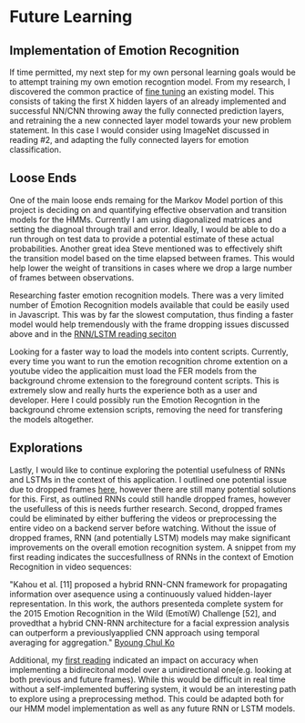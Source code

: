 # Future Learning

## Implementation of Emotion Recognition
If time permitted, my next step for my own personal learning goals would be to attempt training my own emotion recogntion model. From my research, I discovered the common practice of [fine tuning](https://www.youtube.com/watch?v=5T-iXNNiwIs) an existing model. This consists of taking the first X hidden layers of an already implemented and successful NN/CNN throwing away the fully connected prediction layers, and retraining the a new connected layer model towards your new problem statement. In this case I would consider using ImageNet discussed in reading #2, and adapting the fully connected layers for emotion classification. 

## Loose Ends
One of the main loose ends remaing for the Markov Model portion of this project is deciding on and quantifying effective observation and transition models for the HMMs. Currently I am using diagonalized matrices and setting the diagnoal through trail and error. Ideally, I would be able to do a run through on test data to provide a potential estimate of these actual probabilities. Another great idea Steve mentioned was to effectively shift the transition model based on the time elapsed between frames. This would help lower the weight of transitions in cases where we drop a large number of frames between observations. 

Researching faster emotion recognition models. There was a very limited number of Emotion Recognition models available that could be easily used in Javascript. This was by far the slowest computation, thus finding a faster model would help tremendously with the frame dropping issues discussed above and in the [RNN/LSTM reading seciton](https://github.com/ryanknauer/CPSC448/blob/master/Readings3.md#application-to-miigo)

Looking for a faster way to load the models into content scripts. Currently, every time you want to run the emotion recognition chrome extention on a youtube video the applicaition must load the FER models from the background chrome extension to the foreground content scripts. This is extremely slow and really hurts the experience both as a user and developer. Here I could possibly run the Emotion Recogntion in the background chrome extension scripts, removing the need for transfering the models altogether. 

## Explorations

Lastly, I would like to continue exploring the potential usefulness of RNNs and LSTMs in the context of this application. I outlined one potential issue due to dropped frames [here](https://github.com/ryanknauer/CPSC448/blob/master/Readings3.md#application-to-miigo), however there are still many potential solutions for this. First, as outlined RNNs could still handle dropped frames, however the usefulless of this is needs further research. Second, dropped frames could be eliminated by either buffering the videos or preprocessing the entire video on a backend server before watching. Without the issue of dropped frames, RNN (and potentially LSTM) models may make significant improvements on the overall emotion recognition system.  A snippet from my first reading indicates the succesfullness of RNNs in the context of Emotion Recognition in video sequences:

"Kahou et al. [11] proposed a hybrid RNN-CNN framework for propagating information over asequence using a continuously valued hidden-layer representation. In this work, the authors presenteda complete system for the 2015 Emotion Recognition in the Wild (EmotiW) Challenge [52], and provedthat a hybrid CNN-RNN architecture for a facial expression analysis can outperform a previouslyapplied CNN approach using temporal averaging for aggregation." [Byoung Chul Ko](https://www.ncbi.nlm.nih.gov/pmc/articles/PMC5856145/pdf/sensors-18-00401.pdf)

Additional, my [first reading](https://github.com/ryanknauer/CPSC448/blob/master/Readings1.md#revisiting) indicated an impact on accuracy when implementing a bidirecitonal model over a unidirectional one(e.g. looking at both previous and future frames). While this would be difficult in real time without a self-implemented buffering system, it would be an interesting path to explore using a preprocessing method. This could be adapted both for our HMM model implementation as well as any future RNN or LSTM models.
